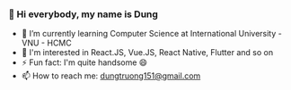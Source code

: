 ### 👋 Hi everybody, my name is Dung

- 🌱 I’m currently learning Computer Science at International University - VNU - HCMC
- 🔭 I'm interested in React.JS, Vue.JS, React Native, Flutter and so on
- ⚡ Fun fact: I'm quite handsome 😄
- 📫 How to reach me: dungtruong151@gmail.com
